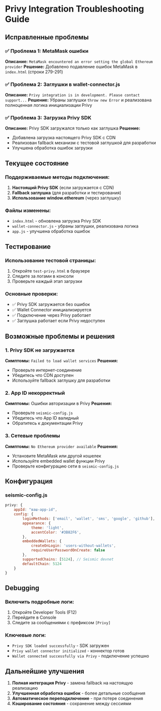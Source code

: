 # Privy Integration Troubleshooting Guide

## Исправленные проблемы

### ✅ Проблема 1: MetaMask ошибки
**Описание:** `MetaMask encountered an error setting the global Ethereum provider`
**Решение:** Добавлено подавление ошибок MetaMask в `index.html` (строки 279-291)

### ✅ Проблема 2: Заглушки в wallet-connector.js
**Описание:** `Privy integration is in development. Please contact support...`
**Решение:** Убраны заглушки `throw new Error` и реализована полноценная логика инициализации Privy

### ✅ Проблема 3: Загрузка Privy SDK
**Описание:** Privy SDK загружался только как заглушка
**Решение:** 
- Добавлена загрузка настоящего Privy SDK с CDN
- Реализован fallback механизм с тестовой заглушкой для разработки
- Улучшена обработка ошибок загрузки

## Текущее состояние

### Поддерживаемые методы подключения:
1. **Настоящий Privy SDK** (если загружается с CDN)
2. **Fallback заглушка** (для разработки и тестирования)
3. **Использование window.ethereum** (через заглушку)

### Файлы изменены:
- `index.html` - обновлена загрузка Privy SDK
- `wallet-connector.js` - убраны заглушки, реализована логика
- `app.js` - улучшена обработка ошибок

## Тестирование

### Использование тестовой страницы:
1. Откройте `test-privy.html` в браузере
2. Следите за логами в консоли
3. Проверьте каждый этап загрузки

### Основные проверки:
- ✅ Privy SDK загружается без ошибок
- ✅ Wallet Connector инициализируется
- ✅ Подключение через Privy работает
- ✅ Заглушка работает если Privy недоступен

## Возможные проблемы и решения

### 1. Privy SDK не загружается
**Симптомы:** `Failed to load wallet services`
**Решения:**
- Проверьте интернет-соединение
- Убедитесь что CDN доступен
- Используйте fallback заглушку для разработки

### 2. App ID некорректный
**Симптомы:** Ошибки авторизации в Privy
**Решения:**
- Проверьте `seismic-config.js`
- Убедитесь что App ID валидный
- Обратитесь к документации Privy

### 3. Сетевые проблемы
**Симптомы:** `No Ethereum provider available`
**Решения:**
- Установите MetaMask или другой кошелек
- Используйте embedded wallet функции Privy
- Проверьте конфигурацию сети в `seismic-config.js`

## Конфигурация

### seismic-config.js
```javascript
privy: {
    appId: "ваш-app-id",
    config: {
        loginMethods: ['email', 'wallet', 'sms', 'google', 'github'],
        appearance: {
            theme: 'light',
            accentColor: '#3B82F6',
        },
        embeddedWallets: {
            createOnLogin: 'users-without-wallets',
            requireUserPasswordOnCreate: false
        },
        supportedChains: [5124], // Seismic devnet
        defaultChain: 5124
    }
}
```

## Debugging

### Включить подробные логи:
1. Откройте Developer Tools (F12)
2. Перейдите в Console
3. Следите за сообщениями с префиксом `[Privy]`

### Ключевые логи:
- `Privy SDK loaded successfully` - SDK загружен
- `Privy wallet connector initialized` - коннектор готов
- `Wallet connected successfully via Privy` - подключение успешно

## Дальнейшие улучшения

1. **Полная интеграция Privy** - замена fallback на настоящую реализацию
2. **Улучшенная обработка ошибок** - более детальные сообщения
3. **Автоматическое переподключение** - при потере соединения
4. **Кэширование состояния** - сохранение между сессиями 